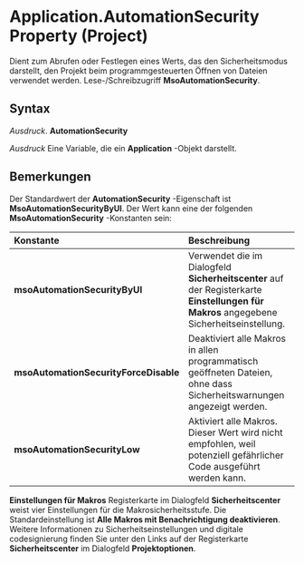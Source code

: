 
# Application.AutomationSecurity Property (Project)

Dient zum Abrufen oder Festlegen eines Werts, das den Sicherheitsmodus darstellt, den Projekt beim programmgesteuerten Öffnen von Dateien verwendet werden. Lese-/Schreibzugriff  **MsoAutomationSecurity**.


## Syntax

 _Ausdruck_. **AutomationSecurity**

 _Ausdruck_ Eine Variable, die ein **Application** -Objekt darstellt.


## Bemerkungen

Der Standardwert der  **AutomationSecurity** -Eigenschaft ist **MsoAutomationSecurityByUI**. Der Wert kann eine der folgenden **MsoAutomationSecurity** -Konstanten sein:



|**Konstante**|**Beschreibung**|
|:-----|:-----|
|**msoAutomationSecurityByUI**|Verwendet die im Dialogfeld  **Sicherheitscenter** auf der Registerkarte **Einstellungen für Makros** angegebene Sicherheitseinstellung.|
|**msoAutomationSecurityForceDisable**|Deaktiviert alle Makros in allen programmatisch geöffneten Dateien, ohne dass Sicherheitswarnungen angezeigt werden.|
|**msoAutomationSecurityLow**|Aktiviert alle Makros. Dieser Wert wird nicht empfohlen, weil potenziell gefährlicher Code ausgeführt werden kann.|
 **Einstellungen für Makros** Registerkarte im Dialogfeld **Sicherheitscenter** weist vier Einstellungen für die Makrosicherheitsstufe. Die Standardeinstellung ist **Alle Makros mit Benachrichtigung deaktivieren**. Weitere Informationen zu Sicherheitseinstellungen und digitale codesignierung finden Sie unter den Links auf der Registerkarte  **Sicherheitscenter** im Dialogfeld **Projektoptionen**.

